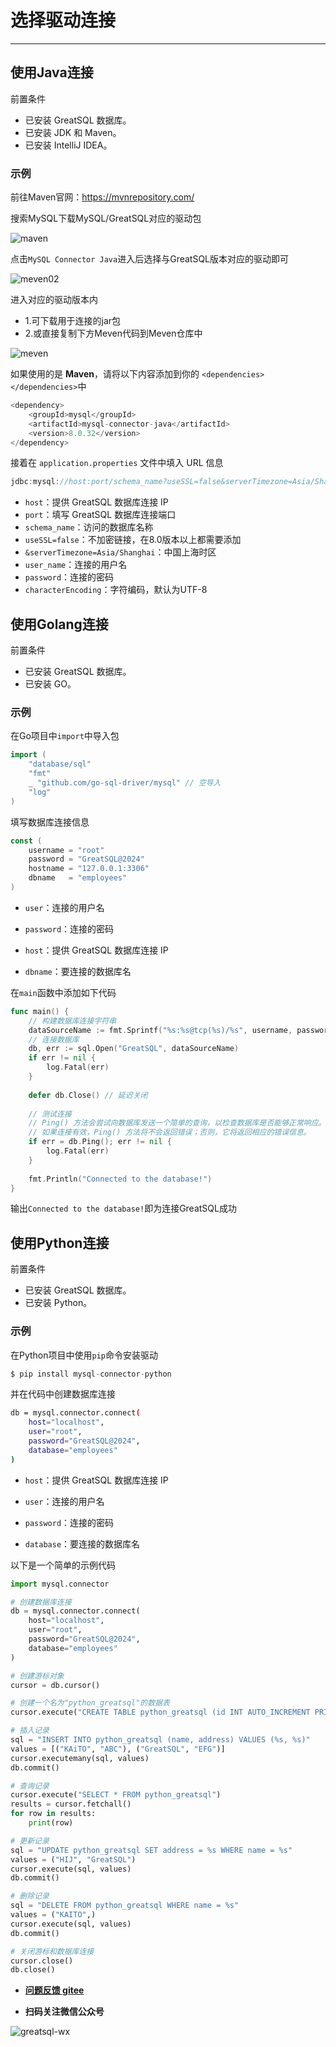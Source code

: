 # 选择驱动连接
---

## 使用Java连接

前置条件

- 已安装 GreatSQL 数据库。
- 已安装 JDK 和 Maven。
- 已安装 IntelliJ IDEA。

### 示例

前往Maven官网：https://mvnrepository.com/

搜索MySQL下载MySQL/GreatSQL对应的驱动包

![maven](./12-1-3-cw-drive01.png)

点击`MySQL Connector Java`进入后选择与GreatSQL版本对应的驱动即可

![meven02](./12-1-3-cw-drive02.png)

进入对应的驱动版本内

- 1.可下载用于连接的jar包
- 2.或直接复制下方Meven代码到Meven仓库中

![meven](./12-1-3-cw-drive03.png)

如果使用的是 **Maven**，请将以下内容添加到你的 `<dependencies></dependencies>`中

```java
<dependency>
    <groupId>mysql</groupId>
    <artifactId>mysql-connector-java</artifactId>
    <version>8.0.32</version>
</dependency>
```

接着在 `application.properties` 文件中填入 URL 信息

```java
jdbc:mysql://host:port/schema_name?useSSL=false&serverTimezone=Asia/Shanghai&user=$user_name&password=$password&characterEncoding=UTF-8
```

- `host`：提供 GreatSQL 数据库连接 IP
- `port`：填写 GreatSQL 数据库连接端口
- `schema_name`：访问的数据库名称
- `useSSL=false`：不加密链接，在8.0版本以上都需要添加
- `&serverTimezone=Asia/Shanghai`：中国上海时区
- `user_name`：连接的用户名
- `password`：连接的密码
- `characterEncoding`：字符编码，默认为UTF-8

## 使用Golang连接

前置条件

- 已安装 GreatSQL 数据库。
- 已安装 GO。

### 示例

在Go项目中`import`中导入包

```go
import (
	"database/sql"
	"fmt"
	_ "github.com/go-sql-driver/mysql" // 空导入
	"log"
)
```

填写数据库连接信息

```go
const (
	username = "root"
	password = "GreatSQL@2024"
	hostname = "127.0.0.1:3306"
	dbname   = "employees"
)
```

- `user`：连接的用户名

- `password`：连接的密码
- `host`：提供 GreatSQL 数据库连接 IP

- `dbname`：要连接的数据库名

在`main`函数中添加如下代码

```go
func main() {
	// 构建数据库连接字符串
	dataSourceName := fmt.Sprintf("%s:%s@tcp(%s)/%s", username, password, hostname, dbname)
	// 连接数据库
	db, err := sql.Open("GreatSQL", dataSourceName)
	if err != nil {
		log.Fatal(err)
	}
 
	defer db.Close() // 延迟关闭
 
	// 测试连接
	// Ping() 方法会尝试向数据库发送一个简单的查询，以检查数据库是否能够正常响应。
	// 如果连接有效，Ping() 方法将不会返回错误；否则，它将返回相应的错误信息。
	if err = db.Ping(); err != nil {
		log.Fatal(err)
	}
 
	fmt.Println("Connected to the database!")
}
```

输出`Connected to the database!`即为连接GreatSQL成功

## 使用Python连接

前置条件

- 已安装 GreatSQL 数据库。
- 已安装 Python。

### 示例

在Python项目中使用`pip`命令安装驱动

```python
$ pip install mysql-connector-python
```

并在代码中创建数据库连接

```bash
db = mysql.connector.connect(
    host="localhost",
    user="root",
    password="GreatSQL@2024",
    database="employees"
)
```

- `host`：提供 GreatSQL 数据库连接 IP

- `user`：连接的用户名

- `password`：连接的密码

- `database`：要连接的数据库名

以下是一个简单的示例代码

```python
import mysql.connector

# 创建数据库连接
db = mysql.connector.connect(
    host="localhost",
    user="root",
    password="GreatSQL@2024",
    database="employees"
)

# 创建游标对象
cursor = db.cursor()

# 创建一个名为"python_greatsql"的数据表
cursor.execute("CREATE TABLE python_greatsql (id INT AUTO_INCREMENT PRIMARY KEY, name VARCHAR(255), address VARCHAR(255))")

# 插入记录
sql = "INSERT INTO python_greatsql (name, address) VALUES (%s, %s)"
values = [("KAiTO", "ABC"), ("GreatSQL", "EFG")]
cursor.executemany(sql, values)
db.commit()

# 查询记录
cursor.execute("SELECT * FROM python_greatsql")
results = cursor.fetchall()
for row in results:
    print(row)

# 更新记录
sql = "UPDATE python_greatsql SET address = %s WHERE name = %s"
values = ("HIJ", "GreatSQL")
cursor.execute(sql, values)
db.commit()

# 删除记录
sql = "DELETE FROM python_greatsql WHERE name = %s"
values = ("KAITO",)
cursor.execute(sql, values)
db.commit()

# 关闭游标和数据库连接
cursor.close()
db.close()
```

- **[问题反馈 gitee](https://gitee.com/GreatSQL/GreatSQL-Manual/issues)**

- **扫码关注微信公众号**

![greatsql-wx](../greatsql-wx.jpg)

